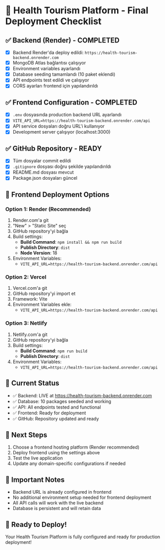 # 🚀 Health Tourism Platform - Final Deployment Checklist

## ✅ Backend (Render) - COMPLETED
- [x] Backend Render'da deploy edildi: `https://health-tourism-backend.onrender.com`
- [x] MongoDB Atlas bağlantısı çalışıyor
- [x] Environment variables ayarlandı
- [x] Database seeding tamamlandı (10 paket eklendi)
- [x] API endpoints test edildi ve çalışıyor
- [x] CORS ayarları frontend için yapılandırıldı

## ✅ Frontend Configuration - COMPLETED
- [x] `.env` dosyasında production backend URL ayarlandı
- [x] `VITE_API_URL=https://health-tourism-backend.onrender.com/api`
- [x] API service dosyaları doğru URL'i kullanıyor
- [x] Development server çalışıyor (localhost:3000)

## ✅ GitHub Repository - READY
- [x] Tüm dosyalar commit edildi
- [x] `.gitignore` dosyası doğru şekilde yapılandırıldı
- [x] README.md dosyası mevcut
- [x] Package.json dosyaları güncel

## 🎯 Frontend Deployment Options

### Option 1: Render (Recommended)
1. Render.com'a git
2. "New" > "Static Site" seç
3. GitHub repository'yi bağla
4. Build settings:
   - **Build Command**: `npm install && npm run build`
   - **Publish Directory**: `dist`
   - **Node Version**: 18
5. Environment Variables:
   - `VITE_API_URL=https://health-tourism-backend.onrender.com/api`

### Option 2: Vercel
1. Vercel.com'a git
2. GitHub repository'yi import et
3. Framework: Vite
4. Environment Variables ekle:
   - `VITE_API_URL=https://health-tourism-backend.onrender.com/api`

### Option 3: Netlify
1. Netlify.com'a git
2. GitHub repository'yi bağla
3. Build settings:
   - **Build Command**: `npm run build`
   - **Publish Directory**: `dist`
4. Environment Variables:
   - `VITE_API_URL=https://health-tourism-backend.onrender.com/api`

## 🔧 Current Status
- ✅ Backend: LIVE at https://health-tourism-backend.onrender.com
- ✅ Database: 10 packages seeded and working
- ✅ API: All endpoints tested and functional
- ✅ Frontend: Ready for deployment
- ✅ GitHub: Repository updated and ready

## 🚀 Next Steps
1. Choose a frontend hosting platform (Render recommended)
2. Deploy frontend using the settings above
3. Test the live application
4. Update any domain-specific configurations if needed

## 📝 Important Notes
- Backend URL is already configured in frontend
- No additional environment setup needed for frontend deployment
- All API calls will work with the live backend
- Database is persistent and will retain data

## 🎉 Ready to Deploy!
Your Health Tourism Platform is fully configured and ready for production deployment!
